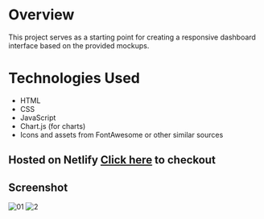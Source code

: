 # Overview
This project serves as a starting point for creating a responsive dashboard interface based on the provided mockups.


# Technologies Used
- HTML
- CSS
- JavaScript
- Chart.js (for charts)
- Icons and assets from FontAwesome or other similar sources
  
## Hosted on Netlify [Click here](https://659d927f67d89d40dde00106--mellow-babka-79c48c.netlify.app/) to checkout 

## Screenshot 

![01](https://github.com/AnkithSharmaji/financial-dashboard-app-RapidQuest/assets/86291521/ebefca16-d11b-4990-afd5-1170c318220d)
![2](https://github.com/AnkithSharmaji/financial-dashboard-app-RapidQuest/assets/86291521/4ae66ce1-d2ac-4483-b942-7f904363eadf)


